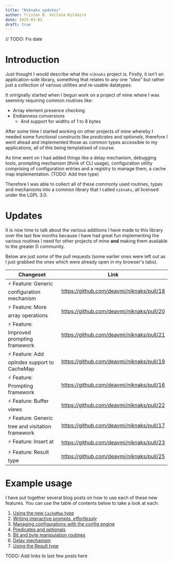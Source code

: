 ```yaml
---
title: "Niknaks updates"
author: Tristan B. Velloza Kildaire
date: 2025-03-01
draft: true
---
```



// TODO: Fix date

# Introduction

Just thought I would describe what the `niknaks` project is. Firstly, it
isn't an application-side library, something that relates to any one _"idea"_
but rather just a collection of various utilities and re-usable datatypes.

It orirignally started when I begun work on a project of mine where I
was seeminly requiring common routines like:

* Array element presence checking
* Endianness conversions
    * And support for widths of 1 to 8 bytes

After some time I started working on other projects of mine whereby I needed
some functional constructs like _predicates_ and _optionals_, therefore I
went ahead and implemented those as common types accessible to my applications,
all of this being templatised of course.

As time went on I had added things like a delay mechanism, debugging tools,
prompting mechanism (think of CLI usage), configuration utility comprising
of configuration entries and a registry to manage them, a cache map implementation. (TODO: Add tree type)


Therefore I was able to collect all of these commonly used routines, types
and mechanisms into a common library that I called `niknaks`, all licensed
under the LGPL 3.0.

# Updates

It is now time to talk about the various additions I have made to this library
over the last few months because I have had great fun implementing the various
routines I need for other projects of mine **and** making them available to the
greater D community.

Below are just _some_ of the pull requests (some earlier ones were left out as
I just grabbed the ones which were already open in my browser's tabs).

| Changeset                                                | Link                                      |
|----------------------------------------------------------|-------------------------------------------|
| ⚡ Feature: Generic configuration mechanism              | https://github.com/deavmi/niknaks/pull/18 |
| ⚡ Feature: More array operations                        | https://github.com/deavmi/niknaks/pull/20 |
| ⚡ Feature: Improved prompting framework                 | https://github.com/deavmi/niknaks/pull/21 |
| ⚡ Feature: Add opIndex support to CacheMap              | https://github.com/deavmi/niknaks/pull/19 |
| ⚡ Feature: Prompting framework                          | https://github.com/deavmi/niknaks/pull/16 |
| ⚡ Feature: Buffer views                                 | https://github.com/deavmi/niknaks/pull/22 |
| ⚡ Feature: Generic tree and visitation framework        | https://github.com/deavmi/niknaks/pull/17 |
| ⚡ Feature: Insert at                                    | https://github.com/deavmi/niknaks/pull/23 |
| ⚡ Feature: Result type                                  | https://github.com/deavmi/niknaks/pull/25 |

# Example usage

I have put together several blog posts on how to use each of these
new features. You can use the table of contents below to take a
look at each:

1. [Using the new `CacheMap` type](../blog/niknaks_cachemap)
2. [Writing interactive prompts, _effortlessly_](../blog/niknaks_prompter)
3. [Managing configurations with the config engine](../blog/niknaks_config)
4. [Predicates and optionals](../blog/niknaks_predicates)
5. [Bit and byte manipulation routines](../blog/niknaks_bitmanip)
6. [Delay mechanism](../blog/niknaks_delay)
7. [Using the Result type](../blog/niknaks_result)


TODO: Add links to last few posts here